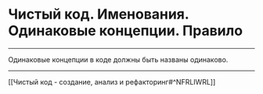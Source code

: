 # Чистый код. Именования. Одинаковые концепции. Правило

---

Одинаковые концепции в коде должны быть названы одинаково.

---

[[Чистый код - создание, анализ и рефакторинг#^NFRLIWRL]]